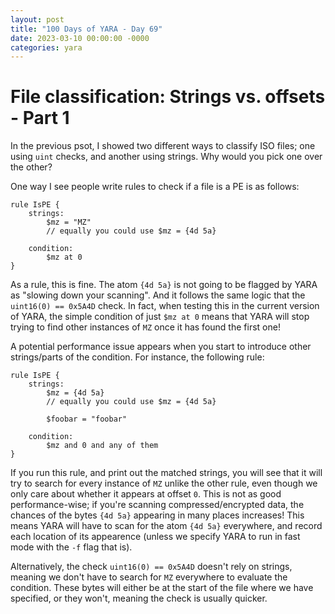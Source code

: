 ```yaml
---
layout: post
title: "100 Days of YARA - Day 69"
date: 2023-03-10 00:00:00 -0000
categories: yara
---
```


# File classification: Strings vs. offsets - Part 1
In the previous psot, I showed two different ways to classify ISO files; one using `uint` checks, and another using strings. Why would you pick one over the other?

One way I see people write rules to check if a file is a PE is as follows:
```
rule IsPE {
    strings:
        $mz = "MZ"
        // equally you could use $mz = {4d 5a}
        
    condition:
        $mz at 0
}
```

As a rule, this is fine. The atom `{4d 5a}` is not going to be flagged by YARA as "slowing down your scanning". And it follows the same logic that the `uint16(0) == 0x5A4D` check. In fact, when testing this in the current version of YARA, the simple condition of just `$mz at 0` means that YARA will stop trying to find other instances of `MZ` once it has found the first one!

A potential performance issue appears when you start to introduce other strings/parts of the condition. For instance, the following rule:
```
rule IsPE {
    strings:
        $mz = {4d 5a}
        // equally you could use $mz = {4d 5a}
        
        $foobar = "foobar"
        
    condition:
        $mz and 0 and any of them
}
```

If you run this rule, and print out the matched strings, you will see that it will try to search for every instance of `MZ` unlike the other rule, even though we only care about whether it appears at offset `0`. This is not as good performance-wise; if you're scanning compressed/encrypted data, the chances of the bytes `{4d 5a}` appearing in many places increases! This means YARA will have to scan for the atom `{4d 5a}` everywhere, and record each location of its appearence (unless we specify YARA to run in fast mode with the `-f` flag that is).

Alternatively, the check `uint16(0) == 0x5A4D` doesn't rely on strings, meaning we don't have to search for `MZ` everywhere to evaluate the condition. These bytes will either be at the start of the file where we have specified, or they won't, meaning the check is usually quicker.